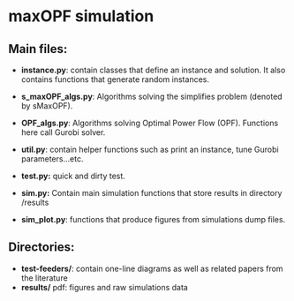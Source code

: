 # maxOPF simulation
## Main files:

* **instance.py**: contain classes that define an instance and solution. It also contains functions that generate random instances.

* **s_maxOPF_algs.py**: Algorithms solving the simplifies problem (denoted by sMaxOPF).

* **OPF_algs.py**: Algorithms solving Optimal Power Flow (OPF). Functions here call Gurobi solver.

* **util.py**: contain helper functions such as print an instance, tune Gurobi parameters...etc.

* **test.py:** quick and dirty test.

* **sim.py:** Contain main simulation functions that store results in directory /results

* **sim_plot.py**: functions that produce figures from simulations dump files.


## Directories:
* **test-feeders/**: contain one-line diagrams as well as related papers from the literature
* **results/** pdf: figures and raw simulations data

